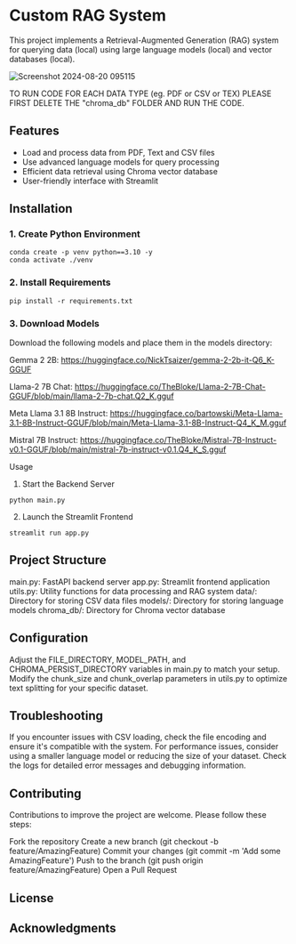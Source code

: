 # Custom RAG System

This project implements a Retrieval-Augmented Generation (RAG) system for querying data (local) using large language models (local) and vector databases (local).

![Screenshot 2024-08-20 095115](https://github.com/user-attachments/assets/62ef5dbb-49ee-492b-8b58-304c0129246c)

TO RUN CODE FOR EACH DATA TYPE (eg. PDF or CSV or TEX) PLEASE FIRST DELETE THE "chroma_db" FOLDER AND RUN THE CODE.

## Features

- Load and process data from PDF, Text and CSV files
- Use advanced language models for query processing
- Efficient data retrieval using Chroma vector database
- User-friendly interface with Streamlit

## Installation

### 1. Create Python Environment

```
conda create -p venv python==3.10 -y
conda activate ./venv
```

### 2. Install Requirements

```
pip install -r requirements.txt
```

### 3. Download Models
Download the following models and place them in the models directory:

Gemma 2 2B: https://huggingface.co/NickTsaizer/gemma-2-2b-it-Q6_K-GGUF

Llama-2 7B Chat: https://huggingface.co/TheBloke/Llama-2-7B-Chat-GGUF/blob/main/llama-2-7b-chat.Q2_K.gguf

Meta Llama 3.1 8B Instruct: https://huggingface.co/bartowski/Meta-Llama-3.1-8B-Instruct-GGUF/blob/main/Meta-Llama-3.1-8B-Instruct-Q4_K_M.gguf

Mistral 7B Instruct: https://huggingface.co/TheBloke/Mistral-7B-Instruct-v0.1-GGUF/blob/main/mistral-7b-instruct-v0.1.Q4_K_S.gguf

Usage
1. Start the Backend Server

```
python main.py
```

2. Launch the Streamlit Frontend

```
streamlit run app.py
```

## Project Structure

main.py: FastAPI backend server
app.py: Streamlit frontend application
utils.py: Utility functions for data processing and RAG system
data/: Directory for storing CSV data files
models/: Directory for storing language models
chroma_db/: Directory for Chroma vector database

## Configuration

Adjust the FILE_DIRECTORY, MODEL_PATH, and CHROMA_PERSIST_DIRECTORY variables in main.py to match your setup.
Modify the chunk_size and chunk_overlap parameters in utils.py to optimize text splitting for your specific dataset.

## Troubleshooting

If you encounter issues with CSV loading, check the file encoding and ensure it's compatible with the system.
For performance issues, consider using a smaller language model or reducing the size of your dataset.
Check the logs for detailed error messages and debugging information.

## Contributing
Contributions to improve the project are welcome. Please follow these steps:

Fork the repository
Create a new branch (git checkout -b feature/AmazingFeature)
Commit your changes (git commit -m 'Add some AmazingFeature')
Push to the branch (git push origin feature/AmazingFeature)
Open a Pull Request

## License


## Acknowledgments









